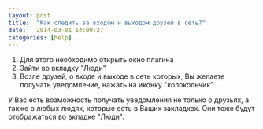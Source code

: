 ```yaml
---
layout: post
title:  "Как следить за входом и выходом друзей в сеть?"
date:   2014-03-01 14:00:27
categories: [help]
---
```

1. Для этого необходимо открыть окно плагина
2. Зайти во вкладку "Люди"
3. Возле друзей, о входе и выходе в сеть которых, Вы желаете получать уведомление, нажать на иконку "колокольчик"

У Вас есть возможность получать уведомления не только о друзьях, а также о любых людях, которые есть в Ваших закладках. Они тоже будут отображаться во вкладке "Люди".

